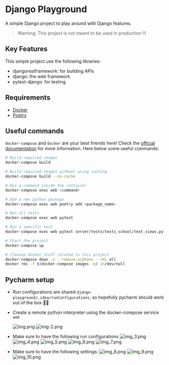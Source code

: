 # Django Playground

A simple Django project to play around with Django features.

> Warning: This project is not meant to be used in production !!!

## Key Features
This simple project use the following libraries:
- djangorestframework: for building APIs
- django: the web framework
- pytest-django: for testing


## Requirements

- [Docker](https://www.docker.com/)
- [Poetry](https://python-poetry.org/)


## Useful commands

`docker-compose` and `docker` are your best friends here!
Check the [official documentation](https://docs.docker.com/) for more information. Here below some useful commands:

```bash
# Build required images
docker-compose build 
```

```bash
# Build required images without using caching
docker-compose build --no-cache
```

```bash
# Run a command inside the container
docker-compose exec web <command>
```

```bash
# Add a new python package 
docker-compose exec web poetry add <package_name>
```

```bash
# Run all tests
docker-compose exec web pytest
```

```bash
# Run a specific test
docker-compose exec web pytest server/tests/tests_school/test_views.py::test_create_course
```

```bash
# Start the project
docker-compose up
```

```bash
# Cleanup docker stuff related to this project
docker-compose down -v --remove-orphans --rmi all
docker rmi -f $(docker-compose images -q) 2>/dev/null
```

## Pycharm setup

- Run configurations are shared `django-playground/.idea/runConfigurations`, so hopefully pycharm should work out of the
  box 🤞🏻
- Create a remote python interpreter using the docker-compose service `web`
  
  ![img.png](docs/images/img.png)
  ![img-2.png](docs/images/img_2.png)

- Make sure to have the following run configurations
  ![img_3.png](docs/images/img_3.png)
  ![img_4.png](docs/images/img_4.png)
  ![img_5.png](docs/images/img_5.png)
  ![img_6.png](docs/images/img_6.png)
  ![img_7.png](docs/images/img_7.png)

- Make sure to have the following settings:
![img_8.png](docs/images/img_8.png)
![img_9.png](docs/images/img_9.png)
![img_10.png](docs/images/img_10.png)